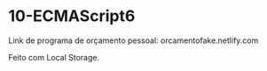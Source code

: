 # 10-ECMAScript6

Link de programa de orçamento pessoal:
orcamentofake.netlify.com

Feito com Local Storage.
